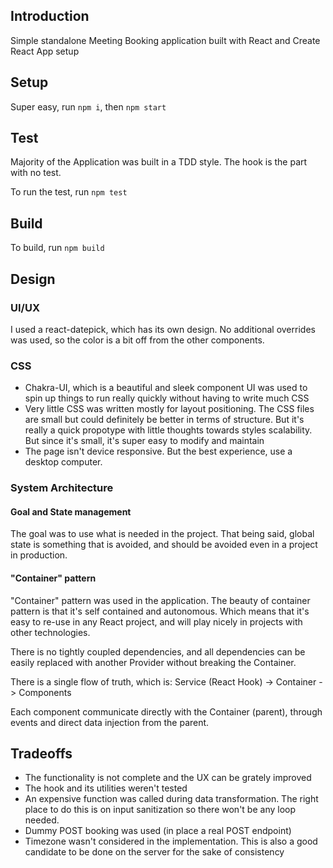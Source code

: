## Introduction
Simple standalone Meeting Booking application built with React and Create React App setup

## Setup
Super easy, run `npm i`, then `npm start`

## Test
Majority of the Application was built in a TDD style. The hook is the part with no test.

To run the test, run `npm test`

## Build
To build, run `npm build`

## Design

### UI/UX
I used a react-datepick, which has its own design. No additional overrides was used, so the color is a bit off from the other components.

### CSS
- Chakra-UI, which is a beautiful and sleek component UI was used to spin up things to run really quickly without having to write much CSS
- Very little CSS was written mostly for layout positioning. The CSS files are small but could definitely be better in terms of structure. But it's really a quick propotype with little thoughts towards styles scalability. But since it's small, it's super easy to modify and maintain
- The page isn't device responsive. But the best experience, use a desktop computer.

### System Architecture

#### Goal and State management
The goal was to use what is needed in the project. That being said, global state is something that is avoided, and should be avoided even in a project in production.

#### "Container" pattern
"Container" pattern was used in the application. The beauty of container pattern is that it's self contained and autonomous. Which means that it's easy to re-use in any React project, and will play nicely in projects with other technologies.

There is no tightly coupled dependencies, and all dependencies can be easily replaced with another Provider without breaking the Container.

There is a single flow of truth, which is:
Service (React Hook) -> Container -> Components

Each component communicate directly with the Container (parent), through events and direct data injection from the parent.

## Tradeoffs
- The functionality is not complete and the UX can be grately improved
- The hook and its utilities weren't tested
- An expensive function was called during data transformation. The right place to do this is on input sanitization so there won't be any loop needed.
- Dummy POST booking was used (in place a real POST endpoint)
- Timezone wasn't considered in the implementation. This is also a good candidate to be done on the server for the sake of consistency